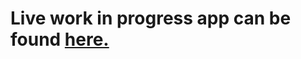 # Live work in progress app can be found [here.](https://recipe-app-react-refresh-535-1d5421f447ad.herokuapp.com/)
